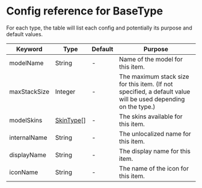 # Config reference for BaseType

For each type, the table will list each config and potentially its purpose and default values.

| Keyword | Type | Default | Purpose |
|---|---|---|---|
| modelName | String | - | Name of the model for this item. |
| maxStackSize | Integer | - | The maximum stack size for this item. (If not specified, a default value will be used depending on the type.) | |
| modelSkins | [SkinType](https://github.com/Unknown025/ModulusConverter/blob/master/docs/SkinType.md )[] | - | The skins available for this item. |
| internalName | String | - | The unlocalized name for this item. |
| displayName | String | - | The display name for this item. |
| iconName | String | - | The name of the icon for this item. |